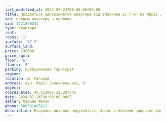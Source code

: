 ```yaml
---
last_modified_at: 2024-07-24T00:00:00+02:00
title: Продається однокімнатна квартира від власника 27.7 м² на Марії Заньковецької
seo: продам квартиру з меблями
uid: 1721820341
type: Квартира
rent:
rooms: '1'
surface: '27.7'
surface_land:
price: $30000
price_sqmt:
floor: '6'
floors: '9'
parking: Прибудинкова територія
region:
location: м. Ужгород
address: вул. Марії Заньковецької, 9
object:
coordinates: 48.613006,22.287645
date: 2024-07-24T00:00:00.000Z
seller: Марина Фалач
phone: 380501405612
description: Вторинна житлова нерухомість, житло з меблями придатне для проживання
---
```

